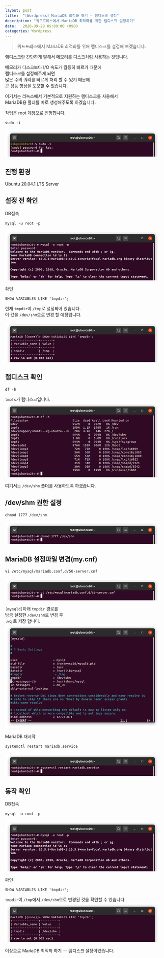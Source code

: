```yaml
---
layout: post
title:  "[Wordpress] MariaDB 최적화 하기 — 램디스크 설정"
description: "워드프레스에서 MariaDB 최적화를 위한 램디스크 설정하기"
date:   2020-09-28 09:00:00 +0900
categories: Wordpress
---
```


>워드프레스에서 MariaDB 최적화를 위해 램디스크를 설정해 보겠습니다.

램디스크란 간단하게 말해서 메모리를 디스크처럼 사용하는 것입니다.

메모리가 디스크보다 I/O 속도가 월등히 빠르기 때문에  
램디스크를 설정해주게 되면  
많은 수의 쿼리를 빠르게 처리 할 수 있기 때문에  
큰 성능 향상을 도모할 수 있습니다.

여기서는 리눅스에서 기본적으로 지원하는 램디스크를 사용해서  
MariaDB용 폴더를 따로 생성해주도록 하겠습니다.

작업은 root 계정으로 진행합니다.
```
sudo -i
```
![MariaDB 최적화 하기 — 램디스크 설정-1](/assets/images/2020-09-28/optimizing-mariadb-using-ramdisk-1.png)

## 진행 환경
Ubuntu 20.04.1 LTS Server

## 설정 전 확인
DB접속
```
mysql -u root -p
```
![MariaDB 최적화 하기 — 램디스크 설정-2](/assets/images/2020-09-28/optimizing-mariadb-using-ramdisk-2.png)

확인
```
SHOW VARIABLES LIKE 'tmpdir';
```
현재 `tmpdir`이 `/tmp`로 설정되어 있습니다.  
이 값을 `/dev/shm`으로 변경 할 예정입니다.

![MariaDB 최적화 하기 — 램디스크 설정-3](/assets/images/2020-09-28/optimizing-mariadb-using-ramdisk-3.png)

## 램디스크 확인
```
df -h
```
`tmpfs`가 램디스크입니다.
![MariaDB 최적화 하기 — 램디스크 설정-4](/assets/images/2020-09-28/optimizing-mariadb-using-ramdisk-4.png)

여기서는 `/dev/shm` 폴더를 사용하도록 하겠습니다.

## /dev/shm 권한 설정
```
chmod 1777 /dev/shm
```
![MariaDB 최적화 하기 — 램디스크 설정-5](/assets/images/2020-09-28/optimizing-mariadb-using-ramdisk-5.png)

## MariaDB 설정파일 변경(my.cnf)
```
vi /etc/mysql/mariadb.conf.d/50-server.cnf
```
![MariaDB 최적화 하기 — 램디스크 설정-6](/assets/images/2020-09-28/optimizing-mariadb-using-ramdisk-6.png)

`[mysqld]`아래 `tmpdir` 경로를  
방금 설정한 `/dev/shm`로 변경 후  
`:wq` 로 저장 합니다.
![MariaDB 최적화 하기 — 램디스크 설정-7](/assets/images/2020-09-28/optimizing-mariadb-using-ramdisk-7.png)

MariaDB 재시작
```
systemctl restart mariadb.service
```
![MariaDB 최적화 하기 — 램디스크 설정-8](/assets/images/2020-09-28/optimizing-mariadb-using-ramdisk-8.png)

## 동작 확인
DB접속
```
mysql -u root -p
```
![MariaDB 최적화 하기 — 램디스크 설정-9](/assets/images/2020-09-28/optimizing-mariadb-using-ramdisk-9.png)

확인
```
SHOW VARIABLES LIKE 'tmpdir';
```
`tmpdir`이 `/tmp`에서 `/dev/shm`으로 변경된 것을 확인할 수 있습니다.
![MariaDB 최적화 하기 — 램디스크 설정-10](/assets/images/2020-09-28/optimizing-mariadb-using-ramdisk-10.png)

이상으로 MariaDB 최적화 하기 — 램디스크 설정이었습니다.